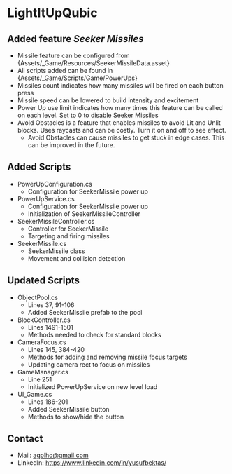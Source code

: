 # LightItUpQubic

## Added feature *Seeker Missiles*
- Missile feature can be configured from {Assets/_Game/Resources/SeekerMissileData.asset}
- All scripts added can be found in {Assets/_Game/Scripts/Game/PowerUps}
 - Missiles count indicates how many missiles will be fired on each button press
 - Missile speed can be lowered to build intensity and excitement
 - Power Up use limit indicates how many times this feature can be called on each level. Set to 0 to disable Seeker Missiles
 - Avoid Obstacles is a feature that enables missiles to avoid Lit and Unlit blocks. Uses raycasts and can be costly. Turn it on and off to see effect.
     - Avoid Obstacles can cause missiles to get stuck in edge cases. This can be improved in the future.

## Added Scripts
- PowerUpConfiguration.cs
  - Configuration for SeekerMissile power up
- PowerUpService.cs
  - Configuration for SeekerMissile power up
  - Initialization of SeekerMissileController
- SeekerMissileController.cs
   - Controller for SeekerMissile
   - Targeting and firing missiles
- SeekerMissile.cs
  - SeekerMissile class
  - Movement and collision detection

## Updated Scripts
- ObjectPool.cs
  - Lines 37, 91-106
  - Added SeekerMissile prefab to the pool
- BlockController.cs
  - Lines 1491-1501
  - Methods needed to check for standard blocks
- CameraFocus.cs
  - Lines 145, 384-420
  - Methods for adding and removing missile focus targets
  - Updating camera rect to focus on missiles
- GameManager.cs
  - Line 251 
  - Initialized PowerUpService on new level load
- UI_Game.cs
  - Lines 186-201 
  - Added SeekerMissile button
  - Methods to show/hide the button

## Contact
- Mail: agolho@gmail.com
- LinkedIn: https://www.linkedin.com/in/yusufbektas/
